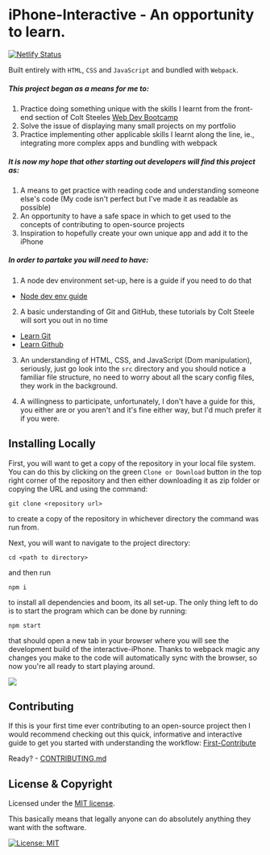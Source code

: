 # iPhone-Interactive - An opportunity to learn.

[![Netlify Status](https://api.netlify.com/api/v1/badges/5e01f4cd-5e7c-49cb-af29-611c74fb4044/deploy-status)](https://app.netlify.com/sites/interactive-iphone/deploys)

Built entirely with `HTML`, `CSS` and `JavaScript` and bundled with `Webpack`.

##### This project began as a means for me to:

1. Practice doing something unique with the skills I learnt from the front-end section of Colt Steeles [Web Dev Bootcamp](https://www.udemy.com/course/the-web-developer-bootcamp/)
2. Solve the issue of displaying many small projects on my portfolio
3. Practice implementing other applicable skills I learnt along the line, ie., integrating more complex apps and bundling with webpack

##### It is now my hope that other starting out developers will find this project as:

1. A means to get practice with reading code and understanding someone else's code (My code isn't perfect but I've made it as readable as possible)
2. An opportunity to have a safe space in which to get used to the concepts of contributing to open-source projects
3. Inspiration to hopefully create your own unique app and add it to the iPhone

##### In order to partake you will need to have:

1. A node dev environment set-up, here is a guide if you need to do that
* [Node dev env guide](https://developer.mozilla.org/en-US/docs/Learn/Server-side/Express_Nodejs/development_environment) 
2. A basic understanding of Git and GitHub, these tutorials by Colt Steele will sort you out in no time
* [Learn Git](https://www.youtube.com/watch?v=USjZcfj8yxE) 
* [Learn Github](https://www.youtube.com/watch?v=nhNq2kIvi9s)
3. An understanding of HTML, CSS, and JavaScript (Dom manipulation), seriously, just go look into the `src` directory and you should notice a familiar file structure, no need to worry about all the scary config files, they work in the background.

4. A willingness to participate, unfortunately, I don't have a guide for this, you either are or you aren't and it's fine either way, but I'd much prefer it if you were.
 
## Installing Locally

First, you will want to get a copy of the repository in your local file system. You can do this by clicking on the green `Clone or Download` button in the top right corner of the repository and then either downloading it as zip folder or copying the URL and using the command:
```
git clone <repository url>
```
to create a copy of the repository in whichever directory the command was run from.

Next, you will want to navigate to the project directory:
```
cd <path to directory>
```
and then run 
```
npm i
```
to install all dependencies and boom, its all set-up. The only thing left to do is to start the program which can be done by 
running:
```
npm start
```
that should open a new tab in your browser where you will see the development build of the interactive-iPhone. Thanks to webpack magic any changes you make to the code will automatically sync with the browser, so now you're all ready to start playing around.

<img src="https://res.cloudinary.com/dufbyqbkk/image/upload/v1575371351/Screenshot_from_2019-12-03_13-01-18_nuccjs.png" />

## Contributing

If this is your first time ever contributing to an open-source project then I would recommend checking out this quick, informative and interactive guide to get you started with understanding the workflow: [First-Contribute](https://github.com/firstcontributions/first-contributions/blob/master/README.md)

Ready? - [CONTRIBUTING.md](CONTRIBUTING.md)

## License & Copyright

Licensed under the [MIT license](LICENSE.md).

This basically means that legally anyone can do absolutely anything they want with the software.

[![License: MIT](https://img.shields.io/badge/License-MIT-yellow.svg)](https://opensource.org/licenses/MIT)
